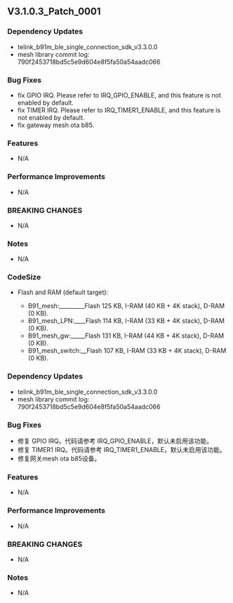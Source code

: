 ## V3.1.0.3_Patch_0001

### Dependency Updates

* telink_b91m_ble_single_connection_sdk_v3.3.0.0
* mesh library commit log: 790f2453718bd5c5e9d604e8f5fa50a54aadc066

### Bug Fixes

* fix GPIO IRQ. Please refer to IRQ_GPIO_ENABLE, and this feature is not enabled by default.
* fix TIMER IRQ. Please refer to IRQ_TIMER1_ENABLE, and this feature is not enabled by default.
* fix gateway mesh ota b85.

### Features

* N/A

### Performance Improvements

* N/A

### BREAKING CHANGES

* N/A

### Notes

* N/A

### CodeSize

* Flash and RAM (default target):

  - B91_mesh:_________Flash 125 KB, I-RAM (40 KB + 4K stack), D-RAM (0 KB).
  - B91_mesh_LPN:____Flash 114 KB, I-RAM (33 KB + 4K stack), D-RAM (0 KB).
  - B91_mesh_gw:_____Flash 131 KB, I-RAM (44 KB + 4K stack), D-RAM (0 KB).
  - B91_mesh_switch:__Flash 107 KB, I-RAM (33 KB + 4K stack), D-RAM (0 KB).


### Dependency Updates

* telink_b91m_ble_single_connection_sdk_v3.3.0.0
* mesh library commit log: 790f2453718bd5c5e9d604e8f5fa50a54aadc066

### Bug Fixes

* 修复 GPIO IRQ。代码请参考 IRQ_GPIO_ENABLE，默认未启用该功能。
* 修复 TIMER1 IRQ。代码请参考 IRQ_TIMER1_ENABLE，默认未启用该功能。
* 修复网关mesh ota b85设备。

### Features

* N/A

### Performance Improvements

* N/A

### BREAKING CHANGES

* N/A

### Notes

* N/A


